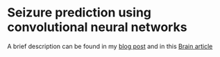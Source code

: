 # Seizure prediction using convolutional neural networks

A brief description can be found in my [blog post](http://irakorshunova.github.io/2014/11/27/seizures/)
and in this [Brain article](http://brain.oxfordjournals.org/content/early/2016/03/29/brain.aww045)
